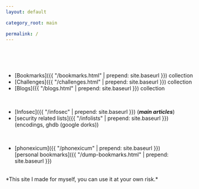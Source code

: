 ```yaml
---
layout: default

category_root: main

permalink: /
---
```


<article class="markdown-body" markdown="1">

<br>
<br>
<br>

* [Bookmarks]({{ "/bookmarks.html" | prepend: site.baseurl }}) collection
* [Challenges]({{ "/challenges.html" | prepend: site.baseurl }}) collection
* [Blogs]({{ "/blogs.html" | prepend: site.baseurl }}) collection

<br>

* [Infosec]({{ "/infosec" | prepend: site.baseurl }}) (***main articles***)
* [security related lists]({{ "/infolists" | prepend: site.baseurl }}) (encodings, ghdb (google dorks))

<br>

* [phonexicum]({{ "/phonexicum" | prepend: site.baseurl }})
    <br> [personal bookmarks]({{ "/dump-bookmarks.html" | prepend: site.baseurl }})

<!--<br>

* [programming]({{ "/programming" | prepend: site.baseurl }})-->

<!--
<br>

* [funny aphorisms]({{ "/other_articles/funny.html" | prepend: site.baseurl }})
-->

<br>
*This site I made for myself, you can use it at your own risk.*

</article>
